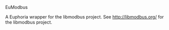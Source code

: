 EuModbus

A Euphoria wrapper for the libmodbus project.
See http://libmodbus.org/ for the libmodbus project.

